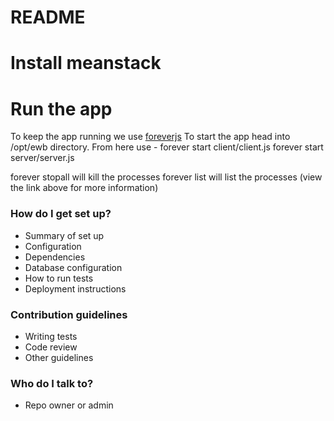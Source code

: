 # README #

# Install meanstack #

# Run the app #
To keep the app running we use [foreverjs](https://github.com/foreverjs/forever)
To start the app head into /opt/ewb directory. From here use -
forever start client/client.js
forever start server/server.js

forever stopall will kill the processes
forever list will list the processes (view the link above for more information)

### How do I get set up? ###

* Summary of set up
* Configuration
* Dependencies
* Database configuration
* How to run tests
* Deployment instructions

### Contribution guidelines ###

* Writing tests
* Code review
* Other guidelines

### Who do I talk to? ###

* Repo owner or admin